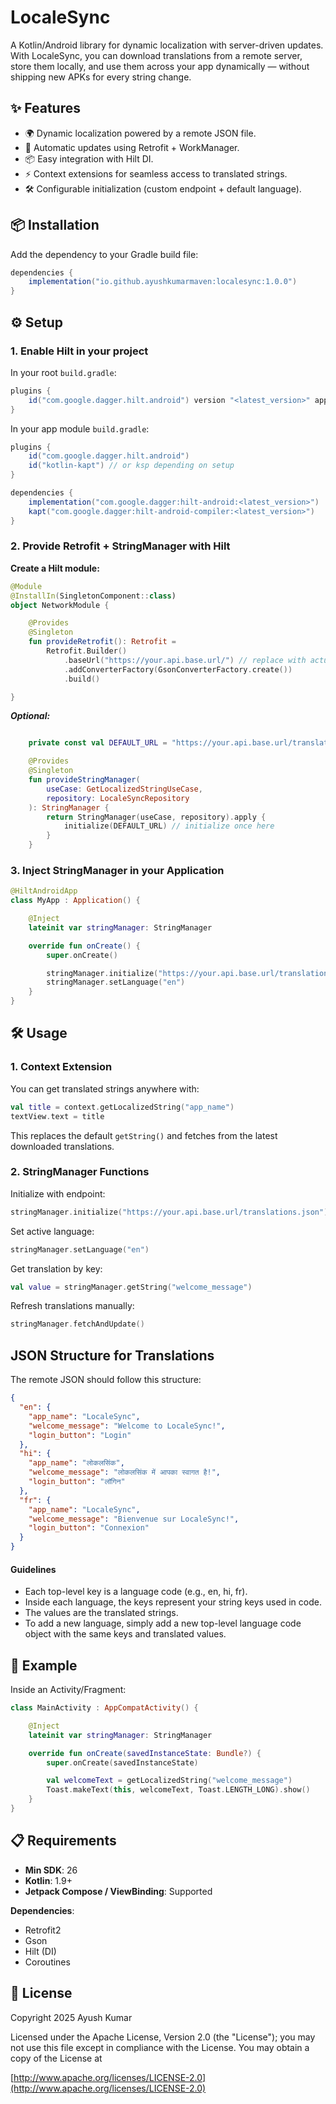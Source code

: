 # LocaleSync

A Kotlin/Android library for dynamic localization with server-driven updates.
With LocaleSync, you can download translations from a remote server, store them locally, and use them across your app dynamically — without shipping new APKs for every string change.

## ✨ Features

- 🌍 Dynamic localization powered by a remote JSON file.
- 🔄 Automatic updates using Retrofit + WorkManager.
- 📦 Easy integration with Hilt DI.
- ⚡ Context extensions for seamless access to translated strings.
- 🛠 Configurable initialization (custom endpoint + default language).

## 📦 Installation

Add the dependency to your Gradle build file:

```gradle
dependencies {
    implementation("io.github.ayushkumarmaven:localesync:1.0.0")
}
```

## ⚙️ Setup

### 1. Enable Hilt in your project

In your root `build.gradle`:

```gradle
plugins {
    id("com.google.dagger.hilt.android") version "<latest_version>" apply false
}
```

In your app module `build.gradle`:

```gradle
plugins {
    id("com.google.dagger.hilt.android")
    id("kotlin-kapt") // or ksp depending on setup
}

dependencies {
    implementation("com.google.dagger:hilt-android:<latest_version>")
    kapt("com.google.dagger:hilt-android-compiler:<latest_version>")
}
```

### 2. Provide Retrofit + StringManager with Hilt

**Create a Hilt module:**

```kotlin
@Module
@InstallIn(SingletonComponent::class)
object NetworkModule {

    @Provides
    @Singleton
    fun provideRetrofit(): Retrofit =
        Retrofit.Builder()
            .baseUrl("https://your.api.base.url/") // replace with actual
            .addConverterFactory(GsonConverterFactory.create())
            .build()

}
```

***Optional:***

```kotlin

    private const val DEFAULT_URL = "https://your.api.base.url/translations.json"

    @Provides
    @Singleton
    fun provideStringManager(
        useCase: GetLocalizedStringUseCase,
        repository: LocaleSyncRepository
    ): StringManager {
        return StringManager(useCase, repository).apply {
            initialize(DEFAULT_URL) // initialize once here
        }
    }
```

### 3. Inject StringManager in your Application

```kotlin
@HiltAndroidApp
class MyApp : Application() {

    @Inject
    lateinit var stringManager: StringManager

    override fun onCreate() {
        super.onCreate()

        stringManager.initialize("https://your.api.base.url/translations.json")
        stringManager.setLanguage("en")
    }
}
```

## 🛠 Usage

### 1. Context Extension

You can get translated strings anywhere with:

```kotlin
val title = context.getLocalizedString("app_name")
textView.text = title
```

This replaces the default `getString()` and fetches from the latest downloaded translations.

### 2. StringManager Functions

Initialize with endpoint:

```kotlin
stringManager.initialize("https://your.api.base.url/translations.json")
```

Set active language:

```kotlin
stringManager.setLanguage("en")
```

Get translation by key:

```kotlin
val value = stringManager.getString("welcome_message")
```

Refresh translations manually:

```kotlin
stringManager.fetchAndUpdate()
```


## JSON Structure for Translations

The remote JSON should follow this structure:

```json
{
  "en": {
    "app_name": "LocaleSync",
    "welcome_message": "Welcome to LocaleSync!",
    "login_button": "Login"
  },
  "hi": {
    "app_name": "लोकलसिंक",
    "welcome_message": "लोकलसिंक में आपका स्वागत है!",
    "login_button": "लॉगिन"
  },
  "fr": {
    "app_name": "LocaleSync",
    "welcome_message": "Bienvenue sur LocaleSync!",
    "login_button": "Connexion"
  }
}
```
#### Guidelines

* Each top-level key is a language code (e.g., en, hi, fr).
* Inside each language, the keys represent your string keys used in code.
* The values are the translated strings.
* To add a new language, simply add a new top-level language code object with the same keys and translated values.

## 🔑 Example

Inside an Activity/Fragment:

```kotlin
class MainActivity : AppCompatActivity() {

    @Inject
    lateinit var stringManager: StringManager

    override fun onCreate(savedInstanceState: Bundle?) {
        super.onCreate(savedInstanceState)

        val welcomeText = getLocalizedString("welcome_message")
        Toast.makeText(this, welcomeText, Toast.LENGTH_LONG).show()
    }
}
```

## 📋 Requirements

- **Min SDK**: 26
- **Kotlin**: 1.9+
- **Jetpack Compose / ViewBinding**: Supported

**Dependencies**:

- Retrofit2
- Gson
- Hilt (DI)
- Coroutines

## 📜 License

Copyright 2025 Ayush Kumar

Licensed under the Apache License, Version 2.0 (the "License"); you may not use this file except in compliance with the License. You may obtain a copy of the License at

[http://www.apache.org/licenses/LICENSE-2.0](http://www.apache.org/licenses/LICENSE-2.0)
